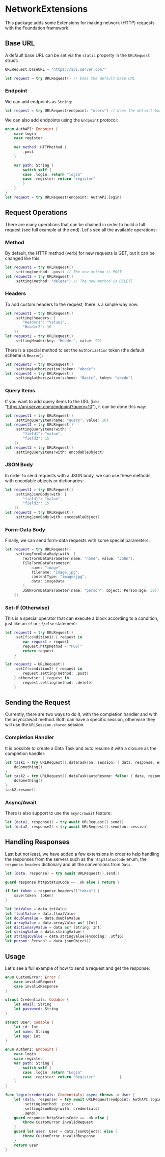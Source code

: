 # NetworkExtensions

This package adds some Extensions for making network (HTTP) requests with the Foundation framework.

## Base URL

A default base URL can be set via the `static` property in the `URLRequest` struct:

```swift
URLRequest.baseURL = "https://api.server.com/"

let request = try URLRequest() // Uses the default base URL   
```

### Endpoint

We can add endpoints as `String`:

```swift
let request = try URLRequest(endpoint: "users") // Uses the default base URL with the users endpoint
```

We can also add endpoints using the `Endpoint` protocol:

```swift
enum AuthAPI: Endpoint {
	case login
	case register
 
	var method: HTTPMethod {
		.post
	}

	var path: String {
		switch self {
		case .login: return "login"
		case .register: return "register"
		}
	}
}
let request = try URLRequest(endpoint: AuthAPI.login)
```

## Request Operations

There are many operations that can be chained in order to build a full request (see full example at the end). Let's see all the available operations:

### Method

By default, the HTTP method (verb) for new requests is GET, but it can be changed like this:

```swift
let request1 = try URLRequest()
	.setting(method: .post) // The new method is POST
let request2 = try URLRequest()
	.setting(method: "delete") // The new method is DELETE
```

### Headers

To add custom headers to the request, there is a simple way now:

```swift
let request1 = try URLRequest()
	.setting(headers: [
		"Header1": "Value1",
		"Header2": 10
	])
let request2 = try URLRequest()
	.settingHeader(key: "Header", value: 99)
```

There is a special method to set the `Authorization` token (the default scheme is `Bearer`):

```swift
let request3 = try URLRequest()
	.settingAuthorization(token: "abcde")
let request4 = try URLRequest()
	.settingAuthorization(scheme: "Basic", token: "abcde")
```

### Query Items

If you want to add query items to the URL (i.e.: "https://api.server.com/endpoint?query=10"), it can be done this way:


```swift
let request1 = try URLRequest()
	.settingQueryItem(name: "query", value: 10)
let request2 = try URLRequest()
	.settingQueryItems(with: [
		"field1": "value",
		"field2": 15
	])
let request3 = try URLRequest()
	.settingQueryItems(with: encodableObject)
```

### JSON Body

In order to send requests with a JSON body, we can use these methods with encodable objects or dictionaries:

```swift
let request1 = try URLRequest()
	.settingJsonBody(with: [
		"field1": "value",
		"field2": 15
	])
let request2 = try URLRequest()
	.settingJsonBody(with: encodableObject)
```

### Form-Data Body

Finally, we can send form-data requests with some special parameters:

```swift
let request = try URLRequest()
	.settingFormDataBody(with: [
		TextFormDataParameter(name: "name", value: "John"),
		FileFormDataParameter(
			name: "image",
			filename: "image.jpg",
			contentType: "image/jpg",
			data: imageData
		),
		JSONFormDataParameter(name: "person", object: Person(age: 30))
	])
```

### Set-If (Otherwise)

This is a special operator that can execute a block according to a condition, just like an `if` or `if/else` statement:

```swift
let request1 = try URLRequest()
    .setIf(condition1) { request in
        var request = request
        request.httpMethod = "POST"
        return request
    }

let request2 = URLRequest()
    .setIf(condition2) { request in
        request.setting(method: .post)
    } otherwise: { request in
        request.setting(method: .delete)
    }
```

## Sending the Request

Currently, there are two ways to do it, with the completion handler and with the async/await method. Both can have a specific session, otherwise they will use the `URLSession.shared` session.

### Completion Handler

It is possible to create a Data Task and auto resume it with a closure as the completion handler:

```swift
let task1 = try URLRequest().dataTask(on: session) { data, response, error in
	doSomething()
}
let task2 = try URLRequest().dataTask(autoResume: false) { data, response, error in
	doSomething()
}
task2.resume()
```

### Async/Await

There is also support to use the `async/await` feature:

```swift
let (data1, response1) = try await URLRequest().send()
let (data2, response2) = try await URLRequest().send(on: session)
```

## Handling Responses

Last but not least, we have added a few extensions in order to help handling the responses from the servers such as the `httpStatusCode` enum, the `response.headers` dictionary and all the conversions from `Data`.

```swift
let (data, response) = try await URLRequest().send()

guard response.httpStatusCode == .ok else { return }

if let token = response.headers?["token"] {
	save(token: token)
}

let intValue = data.intValue
let floatValue = data.floatValue
let doubleValue = data.doubleValue
let arrayValue = data.arrayValue as? [Int]
let dictionaryValue = data as? [String: Int]
let stringValue = data.stringValue()
let string16Value = data.stringValue(encoding: .utf16)
let person: Person? = data.jsonObject()
```

## Usage

Let's see a full example of how to send a request and get the response:

```swift
enum CustomError: Error {
	case invalidRequest
	case invalidResponse
}

struct Credentials: Codable {
	let email: String
	let password: String
}

struct User: Codable {
	let id: Int
	let name: String
	let age: Int
}

enum AuthAPI: Endpoint {
	case login
	case register
	var path: String {
		switch self {
		case .login: return "Login"
		case .register: return "Register"			}
	}
}

func login(credentials: Credentials) async throws -> User {
	let (data, response) = try await URLRequest(endpoint: AuthAPI.login)
		.setting(method: .post)
		.settingJsonBody(with: credentials)
		.send()
	guard response.httpStatusCode == .ok else {
		throw CustomError.invalidRequest
	}
	guard let user: User = data.jsonObject() else {
		throw CustomError.invalidResponse
	}
	return user
}
```
